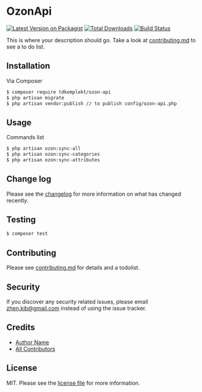 # OzonApi

[![Latest Version on Packagist][ico-version]][link-packagist]
[![Total Downloads][ico-downloads]][link-downloads]
[![Build Status][ico-travis]][link-travis]

This is where your description should go. Take a look at [contributing.md](contributing.md) to see a to do list.

## Installation

Via Composer

``` bash
$ composer require tdkomplekt/ozon-api
$ php artisan migrate
$ php artisan vendor:publish // to publish config/ozon-api.php
```

## Usage

Commands list

``` bash
$ php artisan ozon:sync-all
$ php artisan ozon:sync-categories
$ php artisan ozon:sync-attributes
```

## Change log

Please see the [changelog](changelog.md) for more information on what has changed recently.

## Testing

``` bash
$ composer test
```

## Contributing

Please see [contributing.md](contributing.md) for details and a todolist.

## Security

If you discover any security related issues, please email zhen.kib@gmail.com instead of using the issue tracker.

## Credits

- [Author Name][link-author]
- [All Contributors][link-contributors]

## License

MIT. Please see the [license file](license.md) for more information.

[ico-version]: https://img.shields.io/packagist/v/tdkomplekt/ozon-api.svg?style=flat-square
[ico-downloads]: https://img.shields.io/packagist/dt/tdkomplekt/ozon-api.svg?style=flat-square
[ico-travis]: https://img.shields.io/travis/tdkomplekt/ozon-api/master.svg?style=flat-square
[ico-styleci]: https://styleci.io/repos/12345678/shield

[link-packagist]: https://packagist.org/packages/tdkomplekt/ozon-api
[link-downloads]: https://packagist.org/packages/tdkomplekt/ozon-api
[link-travis]: https://travis-ci.org/tdkomplekt/ozon-api
[link-styleci]: https://styleci.io/repos/12345678
[link-author]: https://github.com/tdkomplekt
[link-contributors]: ../../contributors
